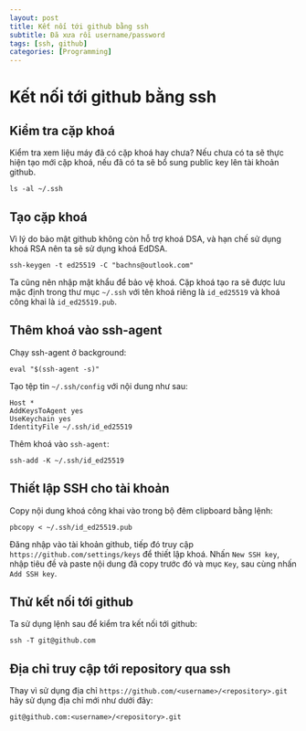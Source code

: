 ```yaml
---
layout: post
title: Kết nối tới github bằng ssh
subtitle: Đã xưa rồi username/password
tags: [ssh, github]
categories: [Programming]
---
```


# Kết nối tới github bằng ssh

## Kiểm tra cặp khoá

Kiểm tra xem liệu máy đã có cặp khoá hay chưa? Nếu chưa có ta sẽ thực hiện tạo mới cặp khoá, nếu đã có ta sẽ bổ sung public key lên tài khoản github.

    ls -al ~/.ssh

## Tạo cặp khoá

Vì lý do bảo mật github không còn hỗ trợ khoá DSA, và hạn chế sử dụng khoá RSA nên ta sẽ sử dụng khoá EdDSA.

    ssh-keygen -t ed25519 -C "bachns@outlook.com"

Ta cũng nên nhập mật khẩu để bảo vệ khoá. Cặp khoá tạo ra sẽ được lưu mặc định trong thư mục `~/.ssh` với tên khoá riêng là `id_ed25519` và khoá công khai là `id_ed25519.pub`.

## Thêm khoá vào ssh-agent

Chạy ssh-agent ở background:

    eval "$(ssh-agent -s)"

Tạo tệp tin `~/.ssh/config` với nội dung như sau:

    Host *
    AddKeysToAgent yes
    UseKeychain yes
    IdentityFile ~/.ssh/id_ed25519

Thêm khoá vào `ssh-agent`:

    ssh-add -K ~/.ssh/id_ed25519

## Thiết lập SSH cho tài khoản

Copy nội dung khoá công khai vào trong bộ đêm clipboard bằng lệnh:

    pbcopy < ~/.ssh/id_ed25519.pub

Đăng nhập vào tài khoản github, tiếp đó truy cập `https://github.com/settings/keys` để thiết lập khoá. Nhấn `New SSH key`, nhập tiêu đề và paste nội dung đã copy trước đó và mục `Key`, sau cùng nhấn `Add SSH key`.

## Thử kết nối tới github

Ta sử dụng lệnh sau để kiểm tra kết nối tới github:

    ssh -T git@github.com

## Địa chỉ truy cập tới repository qua ssh

Thay vì sử dụng địa chỉ `https://github.com/<username>/<repository>.git` hãy sử dụng địa chỉ mới như dưới đây:

    git@github.com:<username>/<repository>.git
